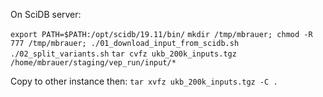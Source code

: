 On SciDB server:

`export PATH=$PATH:/opt/scidb/19.11/bin/`
`mkdir /tmp/mbrauer; chmod -R 777 /tmp/mbrauer; ./01_download_input_from_scidb.sh`
`./02_split_variants.sh`
`tar cvfz ukb_200k_inputs.tgz /home/mbrauer/staging/vep_run/input/*`

Copy to other instance then:
`tar xvfz ukb_200k_inputs.tgz -C .`

